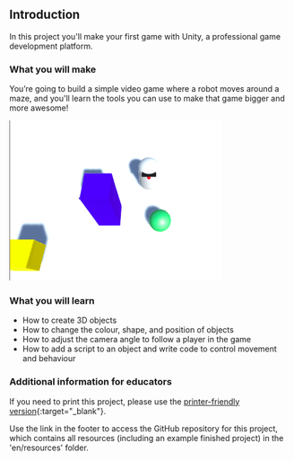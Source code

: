 ## Introduction

In this project you'll make your first game with Unity, a professional game development platform.

### What you will make

You’re going to build a simple video game where a robot moves around a maze, and you'll learn the tools you can use to make that game bigger and more awesome! 

![A game where the robot must get the ball into the yellow zone](images/step1_gameScreenshot.png)

### What you will learn

+ How to create 3D objects
+ How to change the colour, shape, and position of objects
+ How to adjust the camera angle to follow a player in the game
+ How to add a script to an object and write code to control movement and behaviour

### Additional information for educators

If you need to print this project, please use the [printer-friendly version](https://projects.raspberrypi.org/en/projects/project-name/print){:target="_blank"}.

Use the link in the footer to access the GitHub repository for this project, which contains all resources (including an example finished project) in the 'en/resources' folder.
